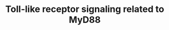 ---
annotations:
- type: Pathway Ontology
  value: disease pathway
- type: Pathway Ontology
  value: breast cancer pathway
- type: Pathway Ontology
  value: Toll-like receptor signaling pathway
- type: Pathway Ontology
  value: immune response pathway
- type: Pathway Ontology
  value: cancer pathway
- type: Disease Ontology
  value: cancer
authors:
- AAR&Co
- Egonw
- Mkutmon
- Khanspers
- DeSl
- Eweitz
description: 'This pathway is based on the figure 1 of "Genetic variation in TLR or
  NFkappaB pathways and the risk of breast cancer: a case-control study" (see bibliography).
  TLR and NFkB are important in inflammation in the body and in the cancerous cells.
  TLR signaling pathways are usually connected with MyD88 dependent pathways and MyD88
  independent pathways. TLR pathways that involve MyD88 dependent pathways such as
  this one involve IRAK complexes. The finding of TLR or NFkB genes within the body
  usually correlates with breast cancer within the person.  Proteins on this pathway
  have targeted assays available via the [https://assays.cancer.gov/available_assays?wp_id=WP3858
  CPTAC Assay Portal].'
last-edited: 2021-05-22
organisms:
- Homo sapiens
redirect_from:
- /index.php/Pathway:WP3858
- /instance/WP3858
schema-jsonld:
- '@context': https://schema.org/
  '@id': https://wikipathways.github.io/pathways/WP3858.html
  '@type': Dataset
  creator:
    '@type': Organization
    name: WikiPathways
  description: 'This pathway is based on the figure 1 of "Genetic variation in TLR
    or NFkappaB pathways and the risk of breast cancer: a case-control study" (see
    bibliography). TLR and NFkB are important in inflammation in the body and in the
    cancerous cells. TLR signaling pathways are usually connected with MyD88 dependent
    pathways and MyD88 independent pathways. TLR pathways that involve MyD88 dependent
    pathways such as this one involve IRAK complexes. The finding of TLR or NFkB genes
    within the body usually correlates with breast cancer within the person.  Proteins
    on this pathway have targeted assays available via the [https://assays.cancer.gov/available_assays?wp_id=WP3858
    CPTAC Assay Portal].'
  keywords:
  - MYD88
  - CHUK
  - TRAF6
  - IRF3
  - TLR2
  - IRAK1
  - TLR4
  - TICAM1
  - IRAK4
  - NFKB1
  - TLR1
  - c-REL
  - NFKB2
  - TIRAP
  - RELB
  - TLR6
  - IKBKG
  - TLR8
  - IRF7
  - TRAF3
  - IKBKE
  - TOLLIP
  - TLR3
  - TLR9
  - TLR5
  - TLR7
  - MAPK1
  - TICAM2
  - IKBKB
  - TBK1
  - RELA
  license: CC0
  name: Toll-like receptor signaling related to MyD88
seo: CreativeWork
title: Toll-like receptor signaling related to MyD88
wpid: WP3858
---